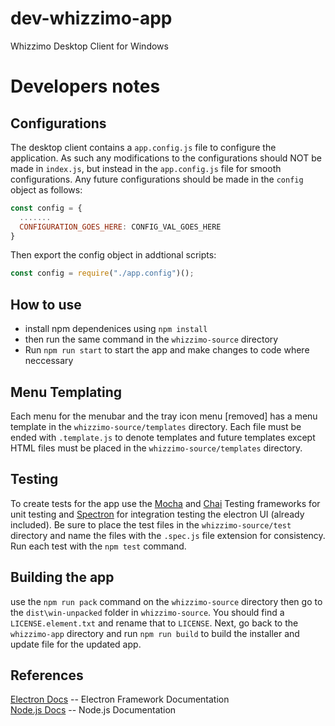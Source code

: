# dev-whizzimo-app

Whizzimo Desktop Client for Windows

# Developers notes

## Configurations

The desktop client contains a `app.config.js` file to configure the application. As such any modifications to the configurations should NOT be made in `index.js`, but instead in the `app.config.js` file for smooth configurations. Any future configurations should be made in the `config` object as follows:

```javascript
const config = {
  .......
  CONFIGURATION_GOES_HERE: CONFIG_VAL_GOES_HERE
}
```

Then export the config object in addtional scripts:

```javascript
const config = require("./app.config")();
```

## How to use

- install npm dependenices using `npm install`
- then run the same command in the `whizzimo-source` directory
- Run `npm run start` to start the app and make changes to code where neccessary

## Menu Templating

Each menu for the menubar and the tray icon menu [removed] has a menu template in the `whizzimo-source/templates` directory. Each file must be ended with `.template.js` to denote templates and future templates except HTML files must be placed in the `whizzimo-source/templates` directory.

## Testing

To create tests for the app use the [Mocha](http://mochajs.org/) and [Chai](http://chaijs.com/) Testing frameworks for unit testing and [Spectron](https://electronjs.org/spectron/) for integration testing the electron UI (already included). Be sure to place the test files in the `whizzimo-source/test` directory and name the files with the `.spec.js` file extension for consistency. Run each test with the `npm test` command.

## Building the app

use the `npm run pack` command on the `whizzimo-source` directory then go to the `dist\win-unpacked` folder in `whizzimo-source`. You should find a `LICENSE.element.txt` and rename that to `LICENSE`. Next, go back to the `whizzimo-app` directory and run `npm run build` to build the installer and update file for the updated app.

## References

[Electron Docs](https://electronjs.org/docs/) -- Electron Framework Documentation<br />
[Node.js Docs](https://nodejs.org/en/docs/) -- Node.js Documentation
